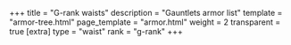 +++
title = "G-rank waists"
description = "Gauntlets armor list"
template = "armor-tree.html"
page_template = "armor.html"
weight = 2
transparent = true
[extra]
type = "waist"
rank = "g-rank"
+++
